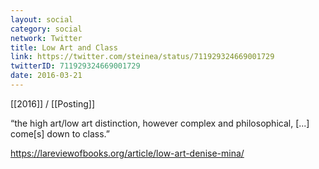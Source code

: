 ```yaml
---
layout: social
category: social
network: Twitter
title: Low Art and Class
link: https://twitter.com/steinea/status/711929324669001729
twitterID: 711929324669001729
date: 2016-03-21
---
```


[[2016]] / [[Posting]]

“the high art/low art distinction, however complex and philosophical, [...] come[s] down to class.”

<https://lareviewofbooks.org/article/low-art-denise-mina/>
